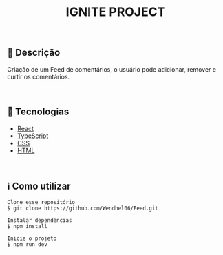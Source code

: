 <div align='center'>
  <h1>IGNITE PROJECT</h1>
</div>

</br>

<h2>🔖 Descrição</h2>
<p> Criação de um Feed de comentários, o usuário pode adicionar, remover e curtir os comentários.</p>

</br>

<h2>🚀 Tecnologias</h2>
<ul>
    <li><a href="https://react.dev/" target="_blank">React</a></li>
    <li><a href="https://www.typescriptlang.org/" target="_blank">TypeScript</a></li>
    <li><a href="#" target="_blank">CSS</a></li>
    <li><a href="#" target="_blank">HTML</a></li>
</ul>

<br>

<h2>ℹ️ Como utilizar</h2>

    Clone esse repositório
    $ git clone https://github.com/Wendhel06/Feed.git

    Instalar dependências
    $ npm install

    Inicie o projeto
    $ npm run dev
